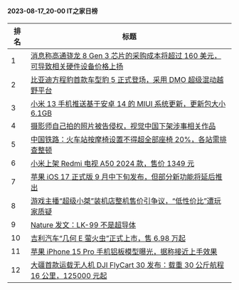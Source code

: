 #### 2023-08-17_20-00  IT之家日榜

| 排名 | 标题|
| --- | ---|
| 1 | [消息称高通骁龙 8 Gen 3 芯片的采购成本将超过 160 美元，可导致相关硬件设备价格上扬](https://www.ithome.com/0/712/879.htm) |
| 2 | [比亚迪方程豹首款车型豹 5 正式登场，采用 DMO 超级混动越野平台](https://www.ithome.com/0/712/863.htm) |
| 3 | [小米 13 手机推送基于安卓 14 的 MIUI 系统更新，更新包大小 6.1GB](https://www.ithome.com/0/713/019.htm) |
| 4 | [摄影师自己拍的照片被告侵权，视觉中国下架涉事相关作品](https://www.ithome.com/0/712/911.htm) |
| 5 | [中国铁路：火车站按摩椅设置不得超全部座椅 20%，各站需排查整顿](https://www.ithome.com/0/713/027.htm) |
| 6 | [小米上架 Redmi 电视 A50 2024 款，售价 1349 元](https://www.ithome.com/0/712/890.htm) |
| 7 | [苹果 iOS 17 正式版 9 月中下旬发布，但部分新功能将延后推出](https://www.ithome.com/0/712/899.htm) |
| 8 | [游戏主播“超级小桀”装机店整机售价引争议，“低性价比”遭玩家质疑](https://www.ithome.com/0/713/116.htm) |
| 9 | [Nature 发文：LK-99 不是超导体](https://www.ithome.com/0/713/029.htm) |
| 10 | [吉利汽车“几何 E 萤火虫”正式上市，售 6.98 万起](https://www.ithome.com/0/712/881.htm) |
| 11 | [苹果 iPhone 15 Pro 手机铝板模型曝光，据称接近上手效果](https://www.ithome.com/0/713/045.htm) |
| 12 | [大疆首款运载无人机 DJI FlyCart 30 发布：载重 30 公斤航程 16 公里，125000 元起](https://www.ithome.com/0/712/872.htm) |
